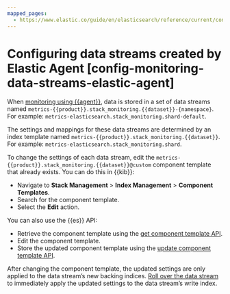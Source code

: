```yaml
---
mapped_pages:
  - https://www.elastic.co/guide/en/elasticsearch/reference/current/config-monitoring-data-streams-elastic-agent.html
---
```


# Configuring data streams created by Elastic Agent [config-monitoring-data-streams-elastic-agent]

When [monitoring using {{agent}}](../stack-monitoring/collecting-monitoring-data-with-elastic-agent.md), data is stored in a set of data streams named `metrics-{{product}}.stack_monitoring.{{dataset}}-{namespace}`. For example: `metrics-elasticsearch.stack_monitoring.shard-default`.

The settings and mappings for these data streams are determined by an index template named `metrics-{{product}}.stack_monitoring.{{dataset}}`. For example: `metrics-elasticsearch.stack_monitoring.shard`.

To change the settings of each data stream, edit the `metrics-{{product}}.stack_monitoring.{{dataset}}@custom` component template that already exists. You can do this in {{kib}}:

* Navigate to **Stack Management** > **Index Management** > **Component Templates**.
* Search for the component template.
* Select the **Edit** action.

You can also use the {{es}} API:

* Retrieve the component template using the [get component template API](https://www.elastic.co/guide/en/elasticsearch/reference/current/getting-component-templates.html).
* Edit the component template.
* Store the updated component template using the [update component template API](https://www.elastic.co/guide/en/elasticsearch/reference/current/indices-component-template.html).

After changing the component template, the updated settings are only applied to the data stream’s new backing indices. [Roll over the data stream](../../../manage-data/data-store/index-types/use-data-stream.md#manually-roll-over-a-data-stream) to immediately apply the updated settings to the data stream’s write index.

